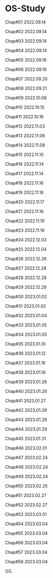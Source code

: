 # OS-Study

Chap#01	2022.09.14

Chap#02	2022.09.14

Chap#03	2022.09.14

Chap#04	2022.09.14

Chap#05	2022.09.16

Chap#06	2022.09.19

Chap#07	2022.09.20

Chap#08	2022.09.21

Chap#09	2022.10.08

Chap#10	2022.10.15

Chap#11	2022.10.16

Chap#12	2022.11.03

Chap#13	2022.11.08

Chap#14	2022.11.08

Chap#15	2022.11.10

Chap#16	2022.11.14

Chap#17	2022.11.14

Chap#18	2022.11.16

Chap#19	2022.11.16

Chap#20	2022.11.17

Chap#21	2022.11.18

Chap#22	2022.11.19

Chap#23	2022.11.19

Chap#24	2022.12.03

Chap#25	2022.12.04

Chap#26	2022.12.26

Chap#27	2022.12.28

Chap#28	2022.12.28

Chap#29	2022.12.29

Chap#30	2023.01.02

Chap#31	2023.01.02

Chap#32	2023.01.04

Chap#33	2023.01.05

Chap#34	2023.01.05

Chap#35	2023.01.10

Chap#36	2023.01.12

Chap#37	2023.01.16

Chap#38	2023.01.16

Chap#39	2023.01.26

Chap#40	2023.01.26

Chap#41	2023.01.27

Chap#42	2023.01.29

Chap#43	2023.01.29

Chap#44	2023.01.29

Chap#45	2023.01.31

Chap#46	2023.02.01

Chap#47	2023.02.24

Chap#48	2023.02.24

Chap#49	2023.02.24

Chap#50	2023.02.25

Chap#51	2023.02.27

Chap#52	2023.02.27

Chap#53	2023.03.01

Chap#54	2023.03.04

Chap#55	2023.03.04

Chap#56	2023.03.04

Chap#57	2023.03.04

Chap#58	2023.03.04

GG.
